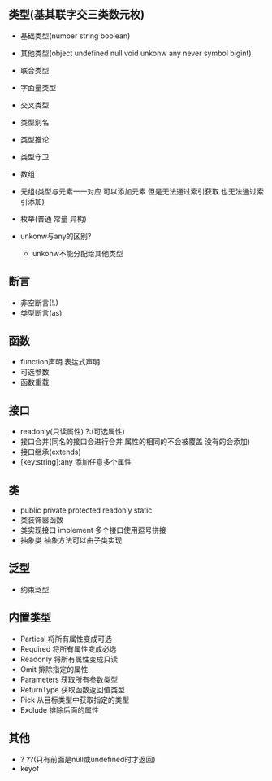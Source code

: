 ## 类型(基其联字交三类数元枚)
  - 基础类型(number string boolean)
  - 其他类型(object undefined null void unkonw any never symbol bigint)
  - 联合类型
  - 字面量类型
  - 交叉类型
  - 类型别名
  - 类型推论
  - 类型守卫
  - 数组
  - 元组(类型与元素一一对应 可以添加元素 但是无法通过索引获取 也无法通过索引添加)
  - 枚举(普通 常量 异构)

  - unkonw与any的区别?
    - unkonw不能分配给其他类型

## 断言
  - 非空断言(!.)
  - 类型断言(as)

## 函数
  - function声明 表达式声明
  - 可选参数
  - 函数重载

## 接口
  - readonly(只读属性) ?:(可选属性)
  - 接口合并(同名的接口会进行合并 属性的相同的不会被覆盖 没有的会添加)
  - 接口继承(extends)
  - [key:string]:any 添加任意多个属性

## 类
  - public private protected readonly static
  - 类装饰器函数
  - 类实现接口 implement 多个接口使用逗号拼接
  - 抽象类 抽象方法可以由子类实现

## 泛型
  - 约束泛型

## 内置类型
  - Partical 将所有属性变成可选
  - Required 将所有属性变成必选
  - Readonly 将所有属性变成只读
  - Omit 排除指定的属性
  - Parameters 获取所有参数类型
  - ReturnType 获取函数返回值类型
  - Pick 从目标类型中获取指定的类型
  - Exclude 排除后面的属性

## 其他
  - ? ??(只有前面是null或undefined时才返回)
  - keyof